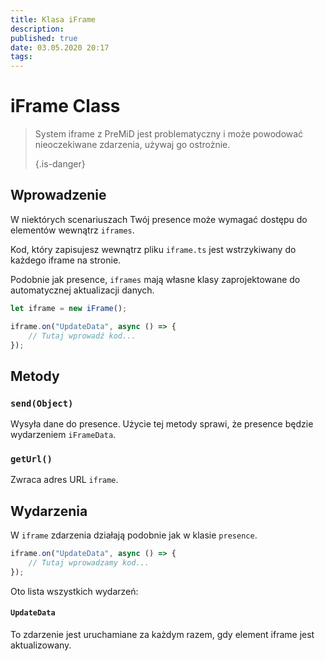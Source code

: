 ```yaml
---
title: Klasa iFrame
description:
published: true
date: 03.05.2020 20:17
tags:
---
```


# iFrame Class
> System iframe z PreMiD jest problematyczny i może powodować nieoczekiwane zdarzenia, używaj go ostrożnie. 
> 
> {.is-danger}

## Wprowadzenie

W niektórych scenariuszach Twój presence może wymagać dostępu do elementów wewnątrz `iframes`.

Kod, który zapisujesz wewnątrz pliku `iframe.ts` jest wstrzykiwany do każdego iframe na stronie.

Podobnie jak presence, `iframes` mają własne klasy zaprojektowane do automatycznej aktualizacji danych.

```typescript
let iframe = new iFrame();

iframe.on("UpdateData", async () => {
    // Tutaj wprowadź kod...
});
```

## Metody

### `send(Object)`
Wysyła dane do presence. Użycie tej metody sprawi, że presence będzie wydarzeniem `iFrameData`.

### `getUrl()`
Zwraca adres URL `iframe`.

## Wydarzenia
W `iframe` zdarzenia działają podobnie jak w klasie `presence`.

```typescript
iframe.on("UpdateData", async () => {
    // Tutaj wprowadzamy kod...
});
```

Oto lista wszystkich wydarzeń:

#### `UpdateData`

To zdarzenie jest uruchamiane za każdym razem, gdy element iframe jest aktualizowany.